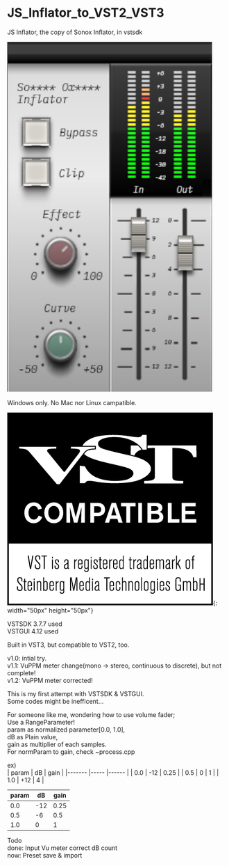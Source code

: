 # JS_Inflator_to_VST2_VST3
JS Inflator, the copy of Sonox Inflator, in vstsdk

![screenshot](screenshot.png)

Windows only. No Mac nor Linux campatible.  

![VST](VST_Compatible_Logo_Steinberg_with_TM.png){: width="50px" height="50px"}

VSTSDK 3.7.7 used  
VSTGUI 4.12 used  

Built in VST3, but compatible to VST2, too.  

v1.0: intial try.  
v1.1: VuPPM meter change(mono -> stereo, continuous to discrete), but not complete!  
v1.2: VuPPM meter corrected!


This is my first attempt with VSTSDK & VSTGUI.  
Some codes might be inefficent...  


For someone like me, wondering how to use volume fader;  
Use a RangeParameter!  
param as normalized parameter[0.0, 1.0],  
dB as Plain value,  
gain as multiplier of each samples.  
For normParam to gain, check ~process.cpp  

ex)  
| param 	| dB  	| gain 	|
|-------	|-----	|------	|
| 0.0   	| -12 	| 0.25 	|
| 0.5   	| 0   	| 1    	|
| 1.0   	| +12 	| 4    	|  

| param 	| dB  	| gain 	|
|-------	|-----	|------	|
| 0.0   	| -12 	| 0.25 	|
| 0.5   	| -6  	| 0.5  	|
| 1.0   	| 0   	| 1    	|  



Todo  
done: Input Vu meter correct dB count  
now: Preset save & import  
